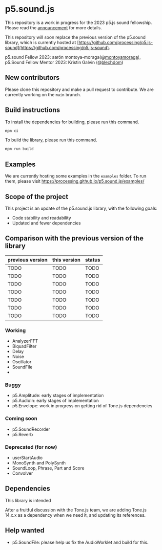 # p5.sound.js

This repository is a work in progress for the 2023 p5.js sound fellowship. Please read the [announcement](https://medium.com/@ProcessingOrg/announcing-the-2023-p5-sound-fellow-aar%C3%B3n-montoya-moraga-7613450902f6) for more details.

This repository will soon replace the previous version of the p5.sound library, which is currently hosted at [https://github.com/processing/p5.js-sound](https://github.com/processing/p5.js-sound).

p5.sound Fellow 2023: aarón montoya-moraga(@[montoyamoraga](https://github.com/montoyamoraga)),
p5.Sound Fellow Mentor 2023: Kristin Galvin (@[blechdom](https://github.com/blechdom))

## New contributors

Please clone this repository and make a pull request to contribute. We are currently working on the `main` branch.

## Build instructions

To install the dependencies for building, please run this command.

```bash
npm ci
```

To build the library, please run this command.

```bash
npm run build
```

## Examples

We are currently hosting some examples in the `examples` folder. To run them, please visit https://processing.github.io/p5.sound.js/examples/

## Scope of the project

This project is an update of the p5.sound.js library, with the following goals:

- Code stability and readability
- Updated and fewer dependencies

## Comparison with the previous version of the library


| previous version | this version  | status                |
| :--------------- | :------------ | :-------------------- |
| TODO             | TODO          | TODO                  |
| TODO             | TODO          | TODO                  |
| TODO             | TODO          | TODO                  |
| TODO             | TODO          | TODO                  |
| TODO             | TODO          | TODO                  |
| TODO             | TODO          | TODO                  |
| TODO             | TODO          | TODO                  |


### Working

- AnalyzerFFT
- BiquadFilter
- Delay
- Noise
- Oscillator
- SoundFile
- 
### Buggy

- p5.Amplitude: early stages of implementation
- p5.AudioIn: early stages of implementation
- p5.Envelope: work in progress on getting rid of Tone.js dependencies

### Coming soon

- p5.SoundRecorder
- p5.Reverb

### Deprecated (for now)

- userStartAudio
- MonoSynth and PolySynth
- SoundLoop, Phrase, Part and Score
- Convolver

## Dependencies

This library is intended 

After a fruitful discussion with the Tone.js team, we are adding Tone.js 14.x.x as a dependency when we need it, and updating its references.

## Help wanted

- p5.SoundFile: please help us fix the AudioWorklet and build for this.



